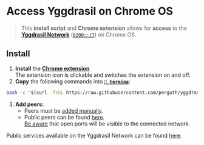# Access Yggdrasil on Chrome OS

> This **install script** and **Chrome extension** allows for **access** to the **[Yggdrasil Network](https://yggdrasil-network.github.io/)** ([`0200::/7`](https://yggdrasil-network.github.io/2018/07/28/addressing.html)) on Chrome OS.

## Install

1. **Install** the **[Chrome extension](https://chrome.google.com/webstore/detail/yggdrasil-via-%60localhost8/hcgljgobhoaeojnhikfmnhdpmgbmflec)** \
  The extension icon is clickable and switches the extension on and off.
1. **Copy** the following commands into **[`🔣 termina`](https://support.google.com/chromebook/thread/565904)**:

```bash
bash -c "$(curl -fsSL https://raw.githubusercontent.com/perguth/yggdrasil-chromeos/master/setup.sh)"
```
3. **Add peers:**
   - Peers must be [added manually](https://yggdrasil-network.github.io/configuration.html#manually-connecting-to-peers).
   - Public peers can be found [here](https://github.com/yggdrasil-network/public-peers). \
     [Be aware](https://yggdrasil-network.github.io/faq.html#will-my-machine-be-exposed-to-other-users-of-the-network) that open ports will be visible to the connected network.

Public services available on the Yggdrasil Network can be found [here](https://yggdrasil-network.github.io/services.html).
